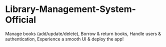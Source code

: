 # Library-Management-System-Official
Manage books (add/update/delete), Borrow &amp; return books, Handle users &amp; authentication,  Experience a smooth UI &amp; deploy the app!
